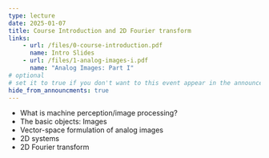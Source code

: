 ```yaml
---
type: lecture
date: 2025-01-07
title: Course Introduction and 2D Fourier transform
links:
    - url: /files/0-course-introduction.pdf
      name: Intro Slides
    - url: /files/1-analog-images-i.pdf
      name: "Analog Images: Part I"
# optional
# set it to true if you don't want to this event appear in the announcements section
hide_from_announcments: true
---
```

* What is machine perception/image processing?
* The basic objects: Images
* Vector-space formulation of analog images
* 2D systems
* 2D Fourier transform

